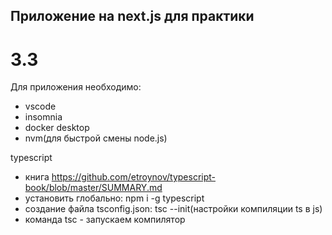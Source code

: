 ## Приложение на next.js для практики

# 3.3

Для приложения необходимо:

- vscode
- insomnia
- docker desktop
- nvm(для быстрой смены node.js)

typescript

- книга https://github.com/etroynov/typescript-book/blob/master/SUMMARY.md
- установить глобально: npm i -g typescript
- создание файла tsconfig.json: tsc --init(настройки компиляции ts в js)
- команда tsc - запускаем компилятор
